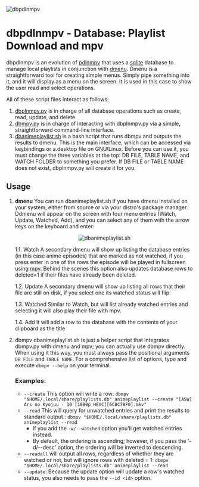![dbpdlnmpv](https://github.com/duartqx/images/blob/main/dbpdlnmpv.png?raw=true "dbpdlnmpv")

# dbpdlnmpv - Database: Playlist Download and mpv

dbpdlnmpv is an evolution of [pdlnmpv](https://github.com/duartqx/pdlnlink/blob/main/pdlnmpv) that uses a [sqlite](https://docs.python.org/3/library/sqlite3.html) database to manage local playlists in conjunction with [dmenu](https://tools.suckless.org/dmenu/). Dmenu is a straightforward tool for creating simple menus. Simply pipe something into it, and it will display as a menu on the screen. It is used in this case to show the user read and select operations.

All of these script files interact as follows:

 1. [dbplnmpv.py](https://github.com/duartqx/dbplnmpv/blob/main/dbplmpv.py) is in charge of all database operations such as create, read, update, and delete.
 2. [dbmpv.py](https://github.com/duartqx/dbplnmpv/blob/main/dbmpv.py) is in charge of interacting with dbplnmpv.py via a simple, straightforward command-line interface.
 3. [dbanimeplaylist.sh](https://github.com/duartqx/dbplnmpv/blob/main/dbanimeplaylist.sh) is a bash script that runs dbmpv and outputs the results to dmenu. This is the main interface, which can be accessed via keybindings or a.desktop file on GNU/Linux. Before you can use it, you must change the three variables at the top: DB FILE, TABLE NAME, and WATCH FOLDER to something you prefer. If DB FILE or TABLE NAME does not exist, dbplnmpv.py will create it for you.

 ## Usage

 1. **dmenu**
	You can run dbanimeplaylist.sh if you have dmenu installed on your system, either from source or via your distro's package manager. Ddmenu will appear on the screen with four menu entries (Watch, Update, Watched, Add), and you can select any of them with the arrow keys on the keyboard and enter:

    <p align="center">
      <img src="https://github.com/duartqx/images/blob/main/dbanimeplaylistsh.png?raw=true" alt="dbanimeplaylist.sh" />
    </p>

	 1.1. Watch
		A secondary dmenu will show up listing the database entries (in this case anime episodes) that are marked as not watched, if you press enter in one of the rows the episode will be played in fullscreen using [mpv](https://mpv.io/). Behind the scenes this option also updates database rows to deleted=1 if their files have already been deleted.

	 1.2. Update
		A secondary dmenu will show up listing all rows that their file are still on disk, if you select one its watched status will flip

	 1.3. Watched
		Similar to Watch, but will list already watched entries and selecting it will also play their file with mpv.

	 1.4. Add
		It will add a row to the database with the contents of your clipboard as the title

 2. dbmpv
	dbanimeplaylist.sh is just a helper script that integrates dbmpv.py with dmenu and mpv; you can actually use dbmpv directly. When using it this way, you must always pass the positional arguments `DB FILE` and `TABLE NAME`.
For a comprehensive list of options, type and execute `dbmpv --help` on your terminal.

	### Examples:
	 - `--create`  This option will write a row:
		 `dbmpv "$HOME/.local/share/playlists.db" animeplaylist --create "[ASW] Ars no Kyojuu - 10 [1080p HEVC][6C8C78F0].mkv"`
	 - 	`--read` This will query for unwatched entries and print the results to standard output.:
		 `dbmpv "$HOME/.local/share/playlists.db" animeplaylist --read`
		 - if you add the `-w/--watched` option you'll get watched entries instead.
		 - By default, the ordering is ascending; however, if you pass the '-d/--desc' option, the ordering will be inverted to descending.
	 - `--readall` will output all rows, regardless of whether they are watched or not, but will ignore rows with deleted = 1:
		 `dbmpv "$HOME/.local/share/playlists.db" animeplaylist --read`
	 - `--update`:
		 Because the update option will update a row's watched status, you also needs to pass the `--id <id>` option.

